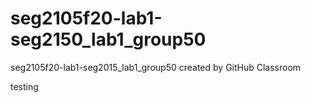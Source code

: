 # seg2105f20-lab1-seg2150_lab1_group50
seg2105f20-lab1-seg2015_lab1_group50 created by GitHub Classroom


testing
